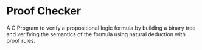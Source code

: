 # Proof Checker

A C Program to verify a propositional logic formula by building a binary tree and verifying the semantics of the formula using natural deduction with proof rules.
